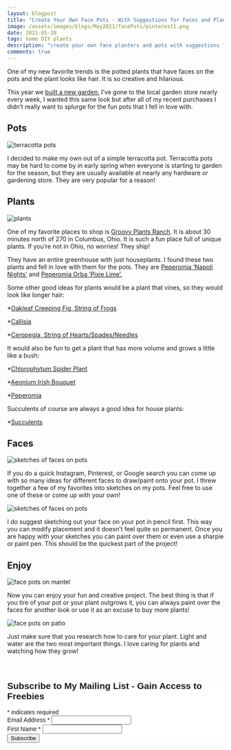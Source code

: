 ```yaml
---
layout: blogpost
title: "Create Your Own Face Pots - With Suggestions for Faces and Plants"
image: /assets/images/blogs/May2021/facePots/pinterest1.png
date: 2021-05-28
tags: home DIY plants
description: "create your own face planters and pots with suggestions for face designs and different plants to use"
comments: true
---
```

One of my new favorite trends is the potted plants that have faces on the pots and the plant looks like hair. It is so creative and hilarious.

This year we [built a new garden.](https://joyberrystudios.com/2021/05/10/buildGarden.html) I’ve gone to the local garden store nearly every week, I wanted this same look but after all of my recent purchases I didn’t really want to splurge for the fun pots that I fell in love with. 

## Pots

![terracotta pots](/assets/images/blogs/May2021/facePots/originalPots.jpg)

I decided to make my own out of a simple terracotta pot. Terracotta pots may be hard to come by in early spring when everyone is starting to garden for the season, but they are usually available at nearly any hardware or gardening store. They are very popular for a reason!

## Plants

![plants](/assets/images/blogs/May2021/facePots/plants.jpg)

One of my favorite places to shop is [Groovy Plants Ranch](). It is about 30 minutes north of 270 in Columbus, Ohio. It is such a fun place full of unique plants. If you’re not in Ohio, no worries! They ship!

They have an entire greenhouse with just houseplants. I found these two plants and fell in love with them for the pots. They are [Peperomia ‘Napoli Nights’](https://www.groovyplantsranch.com/products/peperomia-napoli-nights) and [Peperomia Orba ‘Pixie Lime’.](https://www.groovyplantsranch.com/products/peperomia-orba-pixie-lime)

Some other good ideas for plants would be a plant that vines, so they would look like longer hair:

*[Oakleaf Creeping Fig, String of Frogs](https://www.groovyplantsranch.com/collections/ficus/products/ficus-pumila-quercifolia-oak-leaf-creeping-fig-string-of-frogs)

*[Callisia](https://www.groovyplantsranch.com/collections/callisia)

*[Ceropegia, String of Hearts/Spades/Needles](https://www.groovyplantsranch.com/collections/ceropegia)

It would also be fun to get a plant that has more volume and grows a little like a bush:

*[Chlorophytum Spider Plant](https://www.groovyplantsranch.com/collections/chlorophytum)

*[Aeonium Irish Bouquet](https://www.groovyplantsranch.com/collections/best-for-pet-owners/products/aeonium-irish-bouquet-aeonium-lindleyi-var-viscatum-irish-bouquet)

*[Peperomia](https://www.groovyplantsranch.com/collections/best-for-pet-owners/products/peperomia-napoli-nights#/dffullscreen/query=Peperomia&query_name=match_and)

Succulents of course are always a good idea for house plants:

*[Succulents](https://www.groovyplantsranch.com/collections/succulents)

## Faces

![sketches of faces on pots](/assets/images/blogs/May2021/facePots/allSketches.jpg)

If you do a quick Instagram, Pinterest, or Google search you can come up with so many ideas for different faces to draw/paint onto your pot. I threw together a few of my favorites into sketches on my pots. Feel free to use one of these or come up with your own!

![sketches of faces on pots](/assets/images/blogs/May2021/facePots/sketches.jpg)

I do suggest sketching out your face on your pot in pencil first. This way you can modify placement and it doesn’t feel quite so permanent. Once you are happy with your sketches you can paint over them or even use a sharpie or paint pen. This should be the quickest part of the project!

## Enjoy

![face pots on mantel](/assets/images/blogs/May2021/facePots/onMantel.jpg)

Now you can enjoy your fun and creative project. The best thing is that if you tire of your pot or your plant outgrows it, you can always paint over the faces for another look or use it as an excuse to buy more plants!

![face pots on patio](/assets/images/blogs/May2021/facePots/potsOnPatio.jpg)

Just make sure that you research how to care for your plant. Light and water are the two most important things. I love caring for plants and watching how they grow! 



<br>

<!-- Begin Mailchimp Signup Form -->
<link href="//cdn-images.mailchimp.com/embedcode/classic-10_7.css" rel="stylesheet" type="text/css">
<style type="text/css">
    #mc_embed_signup{background:#fff; clear:left; font:14px Helvetica,Arial,sans-serif; }
    /* Add your own Mailchimp form style overrides in your site stylesheet or in this style block.
       We recommend moving this block and the preceding CSS link to the HEAD of your HTML file. */
</style>
<div id="mc_embed_signup">
<form action="https://Joyberrystudios.us1.list-manage.com/subscribe/post?u=eca5a397f2fb0d58dcb66315c&amp;id=99d28d5b5c" method="post" id="mc-embedded-subscribe-form" name="mc-embedded-subscribe-form" class="validate" target="_blank" novalidate>
    <div id="mc_embed_signup_scroll">
    <h2>Subscribe to My Mailing List - Gain Access to Freebies</h2>
<div class="indicates-required"><span class="asterisk">*</span> indicates required</div>
<div class="mc-field-group">
    <label for="mce-EMAIL">Email Address  <span class="asterisk">*</span>
</label>
    <input type="email" value="" name="EMAIL" class="required email" id="mce-EMAIL">
</div>
<div class="mc-field-group">
    <label for="mce-FNAME">First Name  <span class="asterisk">*</span>
</label>
    <input type="text" value="" name="FNAME" class="required" id="mce-FNAME">
</div>
    <div id="mce-responses" class="clear">
        <div class="response" id="mce-error-response" style="display:none"></div>
        <div class="response" id="mce-success-response" style="display:none"></div>
    </div>    <!-- real people should not fill this in and expect good things - do not remove this or risk form bot signups-->
    <div style="position: absolute; left: -5000px;" aria-hidden="true"><input type="text" name="b_eca5a397f2fb0d58dcb66315c_99d28d5b5c" tabindex="-1" value=""></div>
    <div class="clear"><input type="submit" value="Subscribe" name="subscribe" id="mc-embedded-subscribe" class="button"></div>
    </div>
</form>
</div>
<script type='text/javascript' src='//s3.amazonaws.com/downloads.mailchimp.com/js/mc-validate.js'></script><script type='text/javascript'>(function($) {window.fnames = new Array(); window.ftypes = new Array();fnames[0]='EMAIL';ftypes[0]='email';fnames[1]='FNAME';ftypes[1]='text';fnames[2]='LNAME';ftypes[2]='text';fnames[3]='ADDRESS';ftypes[3]='address';fnames[4]='PHONE';ftypes[4]='phone';fnames[5]='BIRTHDAY';ftypes[5]='birthday';fnames[6]='OPTIN';ftypes[6]='text';}(jQuery));var $mcj = jQuery.noConflict(true);</script>
<!--End mc_embed_signup-->

<br>
<br>

